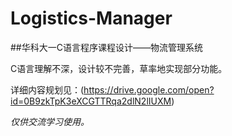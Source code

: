  # Logistics-Manager
 ##华科大一C语言程序课程设计——物流管理系统
 
 C语言理解不深，设计较不完善，草率地实现部分功能。
 
 详细内容规划见：(https://drive.google.com/open?id=0B9zkTpK3eXCGTTRqa2dlN2lIUXM)
 
 *仅供交流学习使用。*

